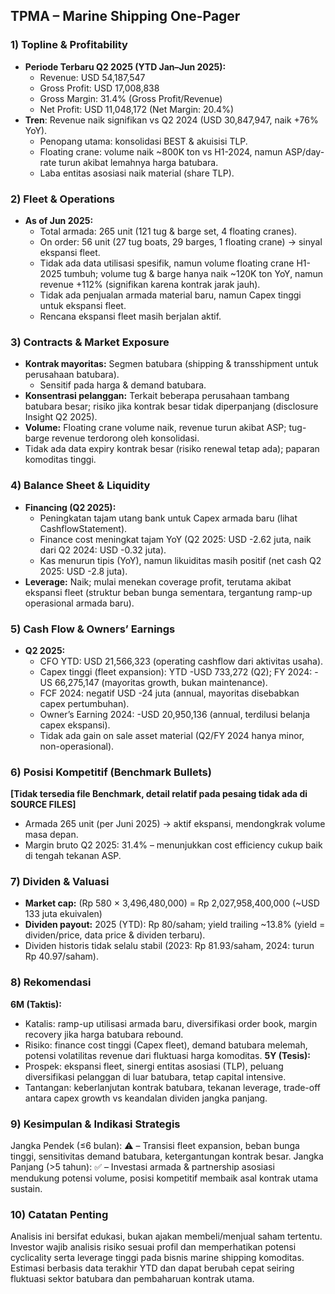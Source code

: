 ## TPMA – Marine Shipping One-Pager

### 1) Topline & Profitability
- **Periode Terbaru Q2 2025 (YTD Jan–Jun 2025):**
    - Revenue: USD 54,187,547
    - Gross Profit: USD 17,008,838
    - Gross Margin: 31.4% (Gross Profit/Revenue)
    - Net Profit: USD 11,048,172 (Net Margin: 20.4%)
- **Tren**: Revenue naik signifikan vs Q2 2024 (USD 30,847,947, naik +76% YoY).
    - Penopang utama: konsolidasi BEST & akuisisi TLP.
    - Floating crane: volume naik ~800K ton vs H1-2024, namun ASP/day-rate turun akibat lemahnya harga batubara.
    - Laba entitas asosiasi naik material (share TLP).

### 2) Fleet & Operations
- **As of Jun 2025:**  
    - Total armada: 265 unit (121 tug & barge set, 4 floating cranes).
    - On order: 56 unit (27 tug boats, 29 barges, 1 floating crane) → sinyal ekspansi fleet.
    - Tidak ada data utilisasi spesifik, namun volume floating crane H1-2025 tumbuh; volume tug & barge hanya naik ~120K ton YoY, namun revenue +112% (signifikan karena kontrak jarak jauh).
    - Tidak ada penjualan armada material baru, namun Capex tinggi untuk ekspansi fleet.
    - Rencana ekspansi fleet masih berjalan aktif.

### 3) Contracts & Market Exposure
- **Kontrak mayoritas:** Segmen batubara (shipping & transshipment untuk perusahaan batubara).
    - Sensitif pada harga & demand batubara.
- **Konsentrasi pelanggan:** Terkait beberapa perusahaan tambang batubara besar; risiko jika kontrak besar tidak diperpanjang (disclosure Insight Q2 2025).
- **Volume:** Floating crane volume naik, revenue turun akibat ASP; tug-barge revenue terdorong oleh konsolidasi.
- Tidak ada data expiry kontrak besar (risiko renewal tetap ada); paparan komoditas tinggi.

### 4) Balance Sheet & Liquidity
- **Financing (Q2 2025):**  
    - Peningkatan tajam utang bank untuk Capex armada baru (lihat CashflowStatement).
    - Finance cost meningkat tajam YoY (Q2 2025: USD -2.62 juta, naik dari Q2 2024: USD -0.32 juta).
    - Kas menurun tipis (YoY), namun likuiditas masih positif (net cash Q2 2025: USD -2.8 juta).
- **Leverage:** Naik; mulai menekan coverage profit, terutama akibat ekspansi fleet (struktur beban bunga sementara, tergantung ramp-up operasional armada baru).

### 5) Cash Flow & Owners’ Earnings
- **Q2 2025:**  
    - CFO YTD: USD 21,566,323 (operating cashflow dari aktivitas usaha).
    - Capex tinggi (fleet expansion): YTD -USD 733,272 (Q2); FY 2024: -US 66,275,147 (mayoritas growth, bukan maintenance).
    - FCF 2024: negatif USD -24 juta (annual, mayoritas disebabkan capex pertumbuhan).
    - Owner’s Earning 2024: -USD 20,950,136 (annual, terdilusi belanja capex ekspansi).
    - Tidak ada gain on sale asset material (Q2/FY 2024 hanya minor, non-operasional).

### 6) Posisi Kompetitif (Benchmark Bullets)
**[Tidak tersedia file Benchmark, detail relatif pada pesaing tidak ada di SOURCE FILES]**
- Armada 265 unit (per Juni 2025) → aktif ekspansi, mendongkrak volume masa depan.
- Margin bruto Q2 2025: 31.4% – menunjukkan cost efficiency cukup baik di tengah tekanan ASP.

### 7) Dividen & Valuasi
- **Market cap:** (Rp 580 × 3,496,480,000) = Rp 2,027,958,400,000 (~USD 133 juta ekuivalen)
- **Dividen payout:** 2025 (YTD): Rp 80/saham; yield trailing ~13.8% (yield = dividen/price, data price & dividen terbaru).
- Dividen historis tidak selalu stabil (2023: Rp 81.93/saham, 2024: turun Rp 40.97/saham).

### 8) Rekomendasi
**6M (Taktis):**
- Katalis: ramp-up utilisasi armada baru, diversifikasi order book, margin recovery jika harga batubara rebound.
- Risiko: finance cost tinggi (Capex fleet), demand batubara melemah, potensi volatilitas revenue dari fluktuasi harga komoditas.
**5Y (Tesis):**
- Prospek: ekspansi fleet, sinergi entitas asosiasi (TLP), peluang diversifikasi pelanggan di luar batubara, tetap capital intensive.
- Tantangan: keberlanjutan kontrak batubara, tekanan leverage, trade-off antara capex growth vs keandalan dividen jangka panjang.

### 9) Kesimpulan & Indikasi Strategis
Jangka Pendek (≤6 bulan): ⚠️ – Transisi fleet expansion, beban bunga tinggi, sensitivitas demand batubara, ketergantungan kontrak besar.
Jangka Panjang (>5 tahun): ✅ – Investasi armada & partnership asosiasi mendukung potensi volume, posisi kompetitif membaik asal kontrak utama sustain.

### 10) Catatan Penting
Analisis ini bersifat edukasi, bukan ajakan membeli/menjual saham tertentu.  
Investor wajib analisis risiko sesuai profil dan memperhatikan potensi cyclicality serta leverage tinggi pada bisnis marine shipping komoditas.  
Estimasi berbasis data terakhir YTD dan dapat berubah cepat seiring fluktuasi sektor batubara dan pembaharuan kontrak utama.